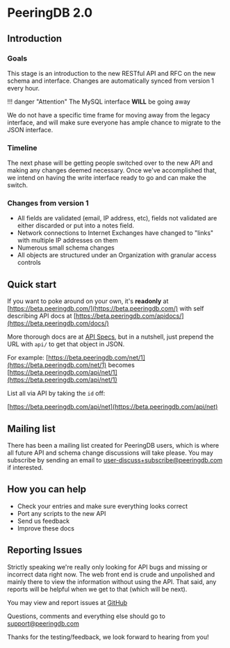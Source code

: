
# PeeringDB 2.0

## Introduction

### Goals
This stage is an introduction to the new RESTful API and RFC on the new schema and interface. Changes are automatically synced from version 1 every hour.

!!! danger "Attention"
    The MySQL interface **WILL** be going away

We do not have a specific time frame for moving away from the legacy interface, and will make sure everyone has ample chance to migrate to the JSON interface.

### Timeline
The next phase will be getting people switched over to the new API and making any changes deemed necessary. Once we've accomplished that, we intend on having the write interface ready to go and can make the switch.

### Changes from version 1

- All fields are validated (email, IP address, etc), fields not validated are either discarded or put into a notes field.
- Network connections to Internet Exchanges have changed to "links" with multiple IP addresses on them
- Numerous small schema changes
- All objects are structured under an Organization with granular access controls

## Quick start

If you want to poke around on your own, it's **readonly** at [https://beta.peeringdb.com/](https://beta.peeringdb.com/) with self describing API docs at [https://beta.peeringdb.com/apidocs/](https://beta.peeringdb.com/docs/)

More thorough docs are at [API Specs](api_specs.md), but in a nutshell, just prepend the URL with `api/` to get that object in JSON.

For example:
[https://beta.peeringdb.com/net/1](https://beta.peeringdb.com/net/1)
becomes
[https://beta.peeringdb.com/api/net/1](https://beta.peeringdb.com/api/net/1)

List all via API by taking the `id` off:

[https://beta.peeringdb.com/api/net](https://beta.peeringdb.com/api/net)

## Mailing list

There has been a mailing list created for PeeringDB users, which is where all future API and schema change discussions will take please.  You may subscribe by sending an email to user-discuss+subscribe@peeringdb.com if interested.

## How you can help

- Check your entries and make sure everything looks correct
- Port any scripts to the new API
- Send us feedback
- Improve these docs

## Reporting Issues

Strictly speaking we're really only looking for API bugs and missing or incorrect data right now. The web front end is crude and unpolished and mainly there to view the information without using the API. That said, any reports will be helpful when we get to that (which will be next).

You may view and report issues at [GitHub](https://github.com/peeringdb/1to2/issues)

Questions, comments and everything else should go to support@peeringdb.com

Thanks for the testing/feedback, we look forward to hearing from you!

